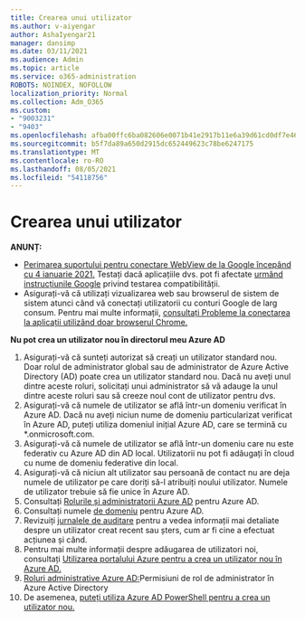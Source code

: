 ```yaml
---
title: Crearea unui utilizator
ms.author: v-aiyengar
author: AshaIyengar21
manager: dansimp
ms.date: 03/11/2021
ms.audience: Admin
ms.topic: article
ms.service: o365-administration
ROBOTS: NOINDEX, NOFOLLOW
localization_priority: Normal
ms.collection: Adm_O365
ms.custom:
- "9003231"
- "9403"
ms.openlocfilehash: afba00ffc6ba082606e0071b41e2917b11e6a39d61cd0df7e468f0238f2ed8e8
ms.sourcegitcommit: b5f7da89a650d2915dc652449623c78be6247175
ms.translationtype: MT
ms.contentlocale: ro-RO
ms.lasthandoff: 08/05/2021
ms.locfileid: "54118756"
---
```

# <a name="create-user"></a>Crearea unui utilizator

**ANUNȚ:**

- [Perimarea suportului pentru conectare WebView de la Google începând cu 4 ianuarie 2021.](/azure/active-directory/external-identities/google-federation#deprecation-of-webview-sign-in-support) Testați dacă aplicațiile dvs. pot fi afectate [urmând instrucțiunile Google](https://go.microsoft.com/fwlink/?linkid=2157323) privind testarea compatibilității.
- Asigurați-vă că utilizați vizualizarea web sau browserul de sistem de sistem atunci când vă conectați utilizatorii cu conturi Google de larg consum. Pentru mai multe informații, [consultați Probleme la conectarea la aplicații utilizând doar browserul Chrome.](/office365/troubleshoot/miscellaneous/chrome-behavior-affects-applications)

**Nu pot crea un utilizator nou în directorul meu Azure AD**

1. Asigurați-vă că sunteți autorizat să creați un utilizator standard nou. Doar rolul de administrator global sau de administrator de Azure Active Directory (AD) poate crea un utilizator standard nou. Dacă nu aveți unul dintre aceste roluri, solicitați unui administrator să vă adauge la unul dintre aceste roluri sau să creeze noul cont de utilizator pentru dvs.
1. Asigurați-vă că numele de utilizator se află într-un domeniu verificat în Azure AD. Dacă nu aveți niciun nume de domeniu particularizat verificat în Azure AD, puteți utiliza domeniul inițial Azure AD, care se termină cu *.onmicrosoft.com.
1. Asigurați-vă că numele de utilizator se află într-un domeniu care nu este federativ cu Azure AD din AD local. Utilizatorii nu pot fi adăugați în cloud cu nume de domeniu federative din local.
1. Asigurați-vă că niciun alt utilizator sau persoană de contact nu are deja numele de utilizator pe care doriți să-l atribuiți noului utilizator. Numele de utilizator trebuie să fie unice în Azure AD.
1. Consultați [Rolurile și administratorii Azure AD](https://portal.azure.com/#blade/Microsoft_AAD_IAM/ActiveDirectoryMenuBlade/RolesAndAdministrators) pentru Azure AD.
1. Consultați numele [de domeniu](https://portal.azure.com/#blade/Microsoft_AAD_IAM/ActiveDirectoryMenuBlade/RolesAndAdministrators) pentru Azure AD.
1. Revizuiți [jurnalele de auditare](https://portal.azure.com/#blade/Microsoft_AAD_IAM/ActiveDirectoryMenuBlade/RolesAndAdministrators) pentru a vedea informații mai detaliate despre un utilizator creat recent sau șters, cum ar fi cine a efectuat acțiunea și când.
1. Pentru mai multe informații despre adăugarea de utilizatori noi, consultați [Utilizarea portalului Azure pentru a crea un utilizator nou în Azure AD.](/azure/active-directory/active-directory-users-create-azure-portal)
1. [Roluri administrative Azure AD:](/azure/active-directory/active-directory-assign-admin-roles)Permisiuni de rol de administrator în Azure Active Directory
1. De asemenea, [puteți utiliza Azure AD PowerShell pentru a crea un utilizator nou.](/powershell/module/azuread/new-azureaduser?view=azureadps-2.0)
